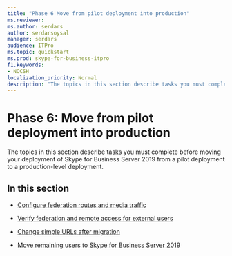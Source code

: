 ```yaml
---
title: "Phase 6 Move from pilot deployment into production"
ms.reviewer: 
ms.author: serdars
author: serdarsoysal
manager: serdars
audience: ITPro
ms.topic: quickstart
ms.prod: skype-for-business-itpro
f1.keywords:
- NOCSH
localization_priority: Normal
description: "The topics in this section describe tasks you must complete prior to moving your deployment of Skype for Business Server 2019 from a pilot deployment to a production-level deployment."
---
```


# Phase 6: Move from pilot deployment into production

The topics in this section describe tasks you must complete before moving your deployment of Skype for Business Server 2019 from a pilot deployment to a production-level deployment.
  
## In this section

- [Configure federation routes and media traffic](configure-federation-routes-and-media-traffic.md)
    
- [Verify federation and remote access for external users](verify-federation-and-remote-access-for-external-users.md)
    
- [Change simple URLs after migration](change-simple-urls-after-migration.md)
    
- [Move remaining users to Skype for Business Server 2019](move-remaining-users.md)
    

